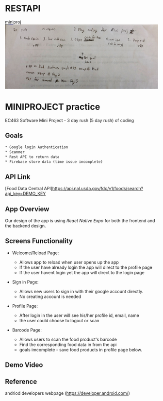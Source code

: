 # RESTAPI
miniproj
![image](https://github.com/Charlieletscode/RESTAPI/blob/main/image.jpg)
# MINIPROJECT practice

EC463 Software Mini Project - 3 day rush (5 day rush) of coding

## Goals

    * Google login Authentication
    * Scanner
    * Rest API to return data
    * Firebase store data (time issue incomplete)

## API Link 

[Food Data Central API]https://api.nal.usda.gov/fdc/v1/foods/search?api_key=DEMO_KEY

## App Overview

Our design of the app is using _React Native Expo_ for both the frontend and the backend design.

## Screens Functionality

* Welcome/Reload Page: 
    * Allows app to reload when user opens up the app
    * If the user have already login the app will direct to the profile page
    * If the user havent login yet the app will direct to the login page

* Sign in Page:
    * Allows new users to sign in with their google account directly.
    * No creating account is needed

* Profile Page: 
    * After login in the user will see his/her profile id, email, name
    * the user could choose to logout or scan

* Barcode Page:
    * Allows users to scan the food product's barcode
    * Find the corresponding food data in from the api
    * goals imcomplete - save food products in profile page below.

## Demo Video



## Reference
andriod developers webpage (https://developer.android.com/)
